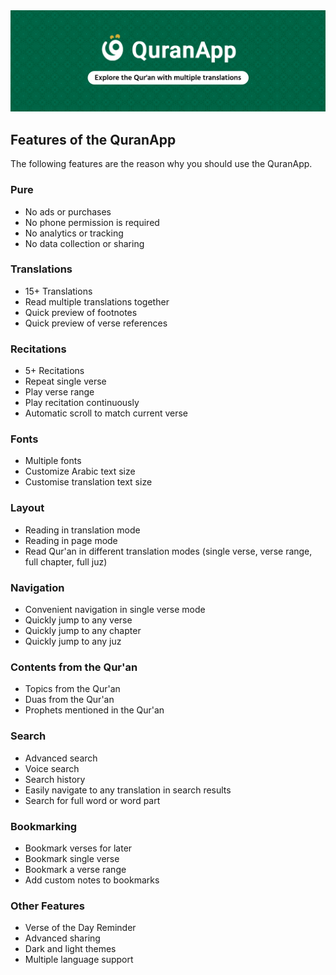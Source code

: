 <img src="/repo_assets/banner2.jpg" alt='QuranApp banner' />

## Features of the QuranApp
The following features are the reason why you should use the QuranApp.

### Pure
- No ads or purchases
- No phone permission is required
- No analytics or tracking
- No data collection or sharing

### Translations
- 15+ Translations
- Read multiple translations together
- Quick preview of footnotes
- Quick preview of verse references

### Recitations
- 5+ Recitations
- Repeat single verse
- Play verse range
- Play recitation continuously
- Automatic scroll to match current verse

### Fonts
- Multiple fonts
- Customize Arabic text size
- Customise translation text size

### Layout
- Reading in translation mode
- Reading in page mode
- Read Qur'an in different translation modes (single verse, verse range, full chapter, full juz)

### Navigation
- Convenient navigation in single verse mode
- Quickly jump to any verse
- Quickly jump to any chapter
- Quickly jump to any juz

### Contents from the Qur'an
- Topics from the Qur'an
- Duas from the Qur'an
- Prophets mentioned in the Qur'an

### Search
- Advanced search
- Voice search
- Search history
- Easily navigate to any translation in search results
- Search for full word or word part

### Bookmarking
- Bookmark verses for later
- Bookmark single verse
- Bookmark a verse range
- Add custom notes to bookmarks

### Other Features
- Verse of the Day Reminder
- Advanced sharing
- Dark and light themes
- Multiple language support